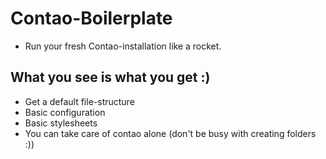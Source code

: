 # Contao-Boilerplate
- Run your fresh Contao-installation like a rocket.


## What you see is what you get :)
- Get a default file-structure
- Basic configuration
- Basic stylesheets
- You can take care of contao alone (don't be busy with creating folders :))
